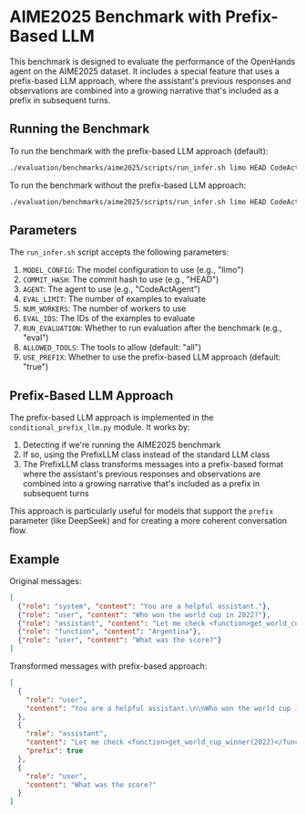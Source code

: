 # AIME2025 Benchmark with Prefix-Based LLM

This benchmark is designed to evaluate the performance of the OpenHands agent on the AIME2025 dataset. It includes a special feature that uses a prefix-based LLM approach, where the assistant's previous responses and observations are combined into a growing narrative that's included as a prefix in subsequent turns.

## Running the Benchmark

To run the benchmark with the prefix-based LLM approach (default):

```bash
./evaluation/benchmarks/aime2025/scripts/run_infer.sh limo HEAD CodeActAgent 1 1 "" eval ipython_only
```

To run the benchmark without the prefix-based LLM approach:

```bash
./evaluation/benchmarks/aime2025/scripts/run_infer.sh limo HEAD CodeActAgent 1 1 "" eval ipython_only false
```

## Parameters

The `run_infer.sh` script accepts the following parameters:

1. `MODEL_CONFIG`: The model configuration to use (e.g., "limo")
2. `COMMIT_HASH`: The commit hash to use (e.g., "HEAD")
3. `AGENT`: The agent to use (e.g., "CodeActAgent")
4. `EVAL_LIMIT`: The number of examples to evaluate
5. `NUM_WORKERS`: The number of workers to use
6. `EVAL_IDS`: The IDs of the examples to evaluate
7. `RUN_EVALUATION`: Whether to run evaluation after the benchmark (e.g., "eval")
8. `ALLOWED_TOOLS`: The tools to allow (default: "all")
9. `USE_PREFIX`: Whether to use the prefix-based LLM approach (default: "true")

## Prefix-Based LLM Approach

The prefix-based LLM approach is implemented in the `conditional_prefix_llm.py` module. It works by:

1. Detecting if we're running the AIME2025 benchmark
2. If so, using the PrefixLLM class instead of the standard LLM class
3. The PrefixLLM class transforms messages into a prefix-based format where the assistant's previous responses and observations are combined into a growing narrative that's included as a prefix in subsequent turns

This approach is particularly useful for models that support the `prefix` parameter (like DeepSeek) and for creating a more coherent conversation flow.

## Example

Original messages:
```json
[
  {"role": "system", "content": "You are a helpful assistant."},
  {"role": "user", "content": "Who won the world cup in 2022?"},
  {"role": "assistant", "content": "Let me check <function>get_world_cup_winner(2022)</function>"},
  {"role": "function", "content": "Argentina"},
  {"role": "user", "content": "What was the score?"}
]
```

Transformed messages with prefix-based approach:
```json
[
  {
    "role": "user",
    "content": "You are a helpful assistant.\n\nWho won the world cup in 2022?"
  },
  {
    "role": "assistant",
    "content": "Let me check <function>get_world_cup_winner(2022)</function>\nObservation: Argentina",
    "prefix": true
  },
  {
    "role": "user",
    "content": "What was the score?"
  }
]
```